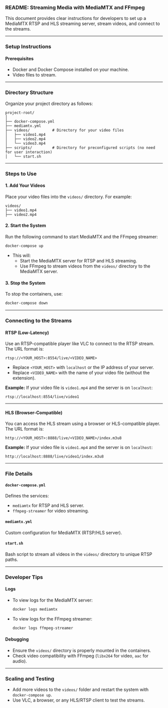 ### **README: Streaming Media with MediaMTX and FFmpeg**

This document provides clear instructions for developers to set up a MediaMTX RTSP and HLS streaming server, stream videos, and connect to the streams.

---

### **Setup Instructions**

#### **Prerequisites**

- Docker and Docker Compose installed on your machine.
- Video files to stream.

---

### **Directory Structure**

Organize your project directory as follows:

```
project-root/
│
├── docker-compose.yml
├── mediamtx.yml
├── videos/          # Directory for your video files
│   ├── video1.mp4
│   ├── video2.mp4
│   └── video3.mp4
├── scripts/         # Directory for preconfigured scripts (no need for user interaction)
│   └── start.sh
```

---

### **Steps to Use**

#### 1. **Add Your Videos**

Place your video files into the `videos/` directory. For example:

```
videos/
├── video1.mp4
├── video2.mp4
```

#### 2. **Start the System**

Run the following command to start MediaMTX and the FFmpeg streamer:

```bash
docker-compose up
```

- This will:
  - Start the MediaMTX server for RTSP and HLS streaming.
  - Use FFmpeg to stream videos from the `videos/` directory to the MediaMTX server.

#### 3. **Stop the System**

To stop the containers, use:

```bash
docker-compose down
```

---

### **Connecting to the Streams**

#### **RTSP (Low-Latency)**

Use an RTSP-compatible player like VLC to connect to the RTSP stream. The URL format is:

```plaintext
rtsp://<YOUR_HOST>:8554/live/<VIDEO_NAME>
```

- Replace `<YOUR_HOST>` with `localhost` or the IP address of your server.
- Replace `<VIDEO_NAME>` with the name of your video file (without the extension).

**Example:**
If your video file is `video1.mp4` and the server is on `localhost`:

```plaintext
rtsp://localhost:8554/live/video1
```

---

#### **HLS (Browser-Compatible)**

You can access the HLS stream using a browser or HLS-compatible player. The URL format is:

```plaintext
http://<YOUR_HOST>:8888/live/<VIDEO_NAME>/index.m3u8
```

**Example:**
If your video file is `video1.mp4` and the server is on `localhost`:

```plaintext
http://localhost:8888/live/video1/index.m3u8
```

---

### **File Details**

#### `docker-compose.yml`

Defines the services:

- `mediamtx` for RTSP and HLS server.
- `ffmpeg-streamer` for video streaming.

#### `mediamtx.yml`

Custom configuration for MediaMTX (RTSP/HLS server).

#### `start.sh`

Bash script to stream all videos in the `videos/` directory to unique RTSP paths.

---

### **Developer Tips**

#### Logs

- To view logs for the MediaMTX server:
  ```bash
  docker logs mediamtx
  ```
- To view logs for the FFmpeg streamer:
  ```bash
  docker logs ffmpeg-streamer
  ```

#### Debugging

- Ensure the `videos/` directory is properly mounted in the containers.
- Check video compatibility with FFmpeg (`libx264` for video, `aac` for audio).

---

### **Scaling and Testing**

- Add more videos to the `videos/` folder and restart the system with `docker-compose up`.
- Use VLC, a browser, or any HLS/RTSP client to test the streams.
